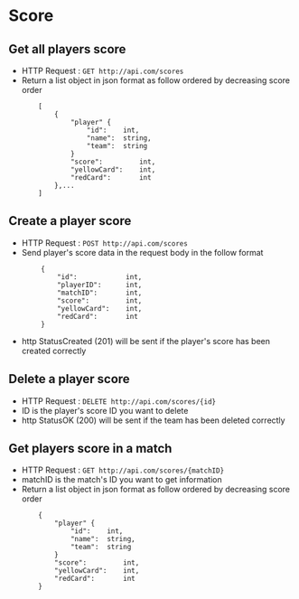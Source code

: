 # Score

## Get all players score
* HTTP Request : ```GET http://api.com/scores```
* Return a list object in json format as follow ordered by decreasing score order
    ``` 
        [
            {
                "player" {
                    "id":    int,
                    "name":  string,
                    "team":  string
                }
                "score":         int,
                "yellowCard":    int,
                "redCard":       int
            },...
        ]
    ```

## Create a player score
* HTTP Request : ```POST http://api.com/scores```
* Send player's score data in the request body in the follow format 
``` 
        {  
            "id":            int,
            "playerID":      int, 
            "matchID":       int, 
            "score":         int, 
            "yellowCard":    int, 
            "redCard":       int 
        }
```
* http StatusCreated (201) will be sent if the player's score has been created correctly

## Delete a player score
* HTTP Request : ```DELETE http://api.com/scores/{id}```
* ID is the player's score ID you want to delete
* http StatusOK (200) will be sent if the team has been deleted correctly

## Get players score in a match
* HTTP Request : ```GET http://api.com/scores/{matchID}```
* matchID is the match's ID you want to get information
* Return a list object in json format as follow ordered by decreasing score order
    ``` 
        {
            "player" {
                "id":    int,
                "name":  string,
                "team":  string
            }
            "score":         int,
            "yellowCard":    int,
            "redCard":       int
        }
    ```